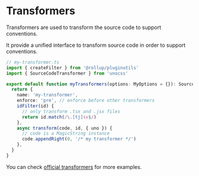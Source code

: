 # Transformers

Transformers are used to transform the source code to support conventions.

It provide a unified interface to transform source code in order to support conventions.

```ts
// my-transformer.ts
import { createFilter } from '@rollup/pluginutils'
import { SourceCodeTransformer } from 'unocss'

export default function myTransformers(options: MyOptions = {}): SourceCodeTransformer {
  return {
    name: 'my-transformer',
    enforce: 'pre', // enforce before other transformers
    idFilter(id) {
      // only transform .tsx and .jsx files
      return id.match(/\.[tj]sx$/)
    },
    async transform(code, id, { uno }) {
      // code is a MagicString instance
      code.appendRight(0, '/* my transformer */')
    },
  }
}
```

You can check [official transformers](/presets/#transformers) for more examples.
